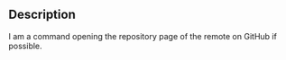 Description
--------------------

I am a command opening the repository page of the remote on GitHub if possible.